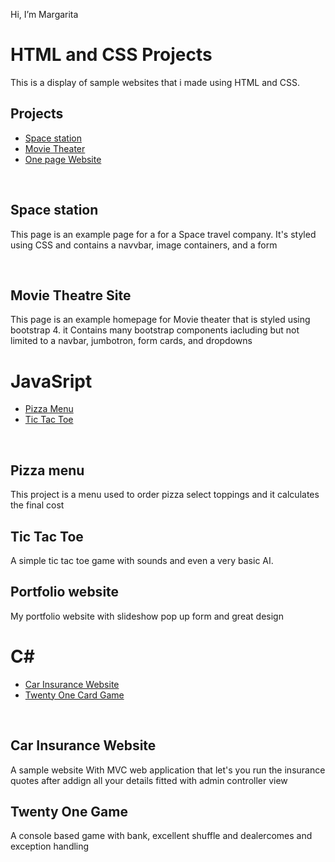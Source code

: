 Hi, I’m Margarita
<h1>HTML and CSS Projects</h1>
<p>This is a display of sample websites that i made using HTML and CSS.</p>
<h2>Projects</h2>
<ul>
<li><a href="https://github.com/mkrasnauska/Project.git" >Space station</a></li>
<li><a href="https://github.com/mkrasnauska/bootstrap4_project ">Movie Theater</a></li>
<li><a href="https://github.com/mkrasnauska/One-Page-Website">One page Website</a></li>

</ul>
<br>
<h2>Space station</h2>
<p>This page is an example page for a for a Space travel company. It's styled using CSS and contains a navvbar, image containers, and a form</p>

<br>
<h2>Movie Theatre Site</h2>
<p>This page is an example homepage for Movie theater that is styled using bootstrap 4. it Contains many bootstrap components iacluding but not limited to a navbar, jumbotron, form cards, and dropdowns</p>



<h1>JavaSript</h1>


<ul>
<li><a href="https://github.com/mkrasnauska/Pizza_project" >Pizza Menu</a></li>
<li><a href="https://github.com/mkrasnauska/Tic-Tac-Toe">Tic Tac Toe</a></li>


</ul>

<br>
<h2>Pizza menu</h2>

<p>This project is a menu used to order pizza select toppings and it calculates the final cost</p>

<h2>Tic Tac Toe</h2>
<p>A simple tic tac toe game with sounds and even a very basic AI. </p>






<h2>Portfolio website</h2>
<p> My portfolio website with slideshow pop up form and great design</p>




<h1>C#</h1>
  <ul>
<li><a href="https://github.com/mkrasnauska/CarInsuranceMVC" >Car Insurance Website</a></li>
<li><a href="https://github.com/mkrasnauska/TwentyOne">Twenty One Card Game</a></li>

</ul>

<br>
<h2>Car Insurance Website</h2>

<p>A sample website With MVC web application that let's you run the insurance quotes after addign all your details fitted with admin controller view</p>
  
  <h2>Twenty One Game</h2>

<p>A console based game with bank, excellent shuffle and dealercomes and exception handling </p>
